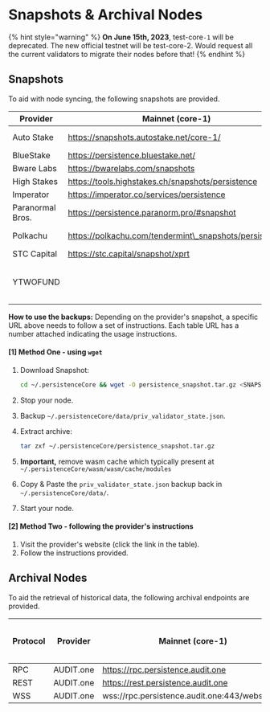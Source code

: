 # Snapshots & Archival Nodes

{% hint style="warning" %}
**On June 15th, 2023**, test-core`-1` will be deprecated. The new official testnet will be test-core-2. Would request all the current validators to migrate their nodes before that!
{% endhint %}

##

## Snapshots

To aid with node syncing, the following snapshots are provided.

| Provider         | Mainnet (core-1)                                       | Testnet (test-core-2)                                                                                                                                                                            | Testnet (test-core-1)                               |
| ---------------- | ------------------------------------------------------ | ------------------------------------------------------------------------------------------------------------------------------------------------------------------------------------------------ | --------------------------------------------------- |
| Auto Stake       | https://snapshots.autostake.net/core-1/                | [https://snapshots.autostake.com/test-core-2/](https://snapshots.autostake.com/test-core-2/)                                                                                                     | https://snapshots.autostake.net/test-core-1/        |
| BlueStake        | https://persistence.bluestake.net/                     |                                                                                                                                                                                                  |                                                     |
| Bware Labs       | https://bwarelabs.com/snapshots                        |                                                                                                                                                                                                  | https://bwarelabs.com/snapshots                     |
| High Stakes      | https://tools.highstakes.ch/snapshots/persistence      |                                                                                                                                                                                                  |                                                     |
| Imperator        | https://imperator.co/services/persistence              |                                                                                                                                                                                                  |                                                     |
| Paranormal Bros. | https://persistence.paranorm.pro/#snapshot             |                                                                                                                                                                                                  |                                                     |
| Polkachu         | https://polkachu.com/tendermint\_snapshots/persistence | [https://polkachu.com/testnets/persistence/snapshots](https://polkachu.com/testnets/persistence/snapshots)                                                                                       | https://polkachu.com/testnets/persistence/snapshots |
| STC Capital      | https://stc.capital/snapshot/xprt                      |                                                                                                                                                                                                  |                                                     |
| YTWOFUND         |                                                        | [https://github.com/YTWOFUND/PersistenceCore-service/blob/main/PersistenceCoreTestnet/README.md](https://github.com/YTWOFUND/PersistenceCore-service/blob/main/PersistenceCoreTestnet/README.md) |                                                     |

**How to use the backups:** Depending on the provider's snapshot, a specific URL above needs to follow a set of instructions. Each table URL has a number attached indicating the usage instructions.

#### \[1] Method One - using `wget`

1.  Download Snapshot:

    ```bash
    cd ~/.persistenceCore && wget -O persistence_snapshot.tar.gz <SNAPSHOT_URL>
    ```
2. Stop your node.
3. Backup `~/.persistenceCore/data/priv_validator_state.json`.
4.  Extract archive:

    ```bash
    tar zxf ~/.persistenceCore/persistence_snapshot.tar.gz
    ```
5. **Important,** remove wasm cache which typically present at `~/.persistenceCore/wasm/wasm/cache/modules`
6. Copy & Paste the `priv_validator_state.json` backup back in `~/.persistenceCore/data/`.
7. Start your node.

#### \[2] Method Two - following the provider's instructions

1. Visit the provider's website (click the link in the table).
2. Follow the instructions provided.

## Archival Nodes

To aid the retrieval of historical data, the following archival endpoints are provided.

| Protocol | Provider  | Mainnet (core-1)                              | Testnet (test-core-2) | Testnet (test-core-1) |
| -------- | --------- | --------------------------------------------- | --------------------- | --------------------- |
| RPC      | AUDIT.one | https://rpc.persistence.audit.one             |                       |                       |
| REST     | AUDIT.one | https://rest.persistence.audit.one            |                       |                       |
| WSS      | AUDIT.one | wss://rpc.persistence.audit.one:443/websocket |                       |                       |
